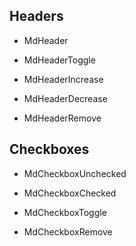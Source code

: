 Headers
-------

- MdHeader

- MdHeaderToggle

- MdHeaderIncrease

- MdHeaderDecrease

- MdHeaderRemove

Checkboxes
----------

- MdCheckboxUnchecked

- MdCheckboxChecked

- MdCheckboxToggle

- MdCheckboxRemove
